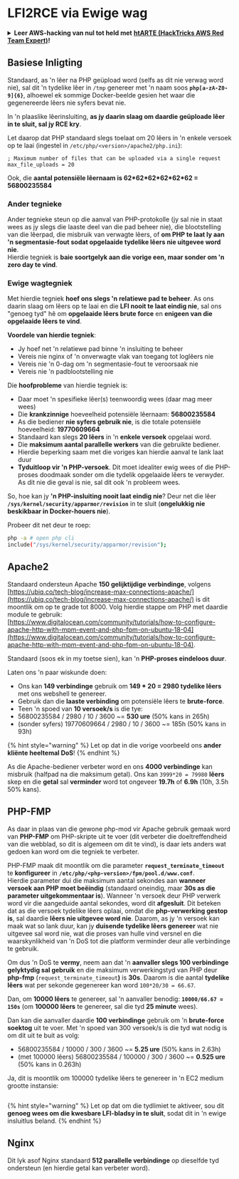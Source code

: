 # LFI2RCE via Ewige wag

<details>

<summary><strong>Leer AWS-hacking van nul tot held met</strong> <a href="https://training.hacktricks.xyz/courses/arte"><strong>htARTE (HackTricks AWS Red Team Expert)</strong></a><strong>!</strong></summary>

Ander maniere om HackTricks te ondersteun:

* As jy jou **maatskappy geadverteer wil sien in HackTricks** of **HackTricks in PDF wil aflaai**, kyk na die [**SUBSCRIPTION PLANS**](https://github.com/sponsors/carlospolop)!
* Kry die [**amptelike PEASS & HackTricks swag**](https://peass.creator-spring.com)
* Ontdek [**The PEASS Family**](https://opensea.io/collection/the-peass-family), ons versameling eksklusiewe [**NFTs**](https://opensea.io/collection/the-peass-family)
* **Sluit aan by die** 💬 [**Discord-groep**](https://discord.gg/hRep4RUj7f) of die [**telegram-groep**](https://t.me/peass) of **volg** ons op **Twitter** 🐦 [**@carlospolopm**](https://twitter.com/hacktricks_live)**.**
* **Deel jou hacktruuks deur PR's in te dien by die** [**HackTricks**](https://github.com/carlospolop/hacktricks) en [**HackTricks Cloud**](https://github.com/carlospolop/hacktricks-cloud) github-repos.

</details>

## Basiese Inligting

Standaard, as 'n lêer na PHP geüpload word (selfs as dit nie verwag word nie), sal dit 'n tydelike lêer in `/tmp` genereer met 'n naam soos **`php[a-zA-Z0-9]{6}`**, alhoewel ek sommige Docker-beelde gesien het waar die gegenereerde lêers nie syfers bevat nie.

In 'n plaaslike lêerinsluiting, **as jy daarin slaag om daardie geüploade lêer in te sluit, sal jy RCE kry**.

Let daarop dat PHP standaard slegs toelaat om 20 lêers in 'n enkele versoek op te laai (ingestel in `/etc/php/<version>/apache2/php.ini`):
```
; Maximum number of files that can be uploaded via a single request
max_file_uploads = 20
```
Ook, die **aantal potensiële lêernaam is 62\*62\*62\*62\*62\*62 = 56800235584**

### Ander tegnieke

Ander tegnieke steun op die aanval van PHP-protokolle (jy sal nie in staat wees as jy slegs die laaste deel van die pad beheer nie), die blootstelling van die lêerpad, die misbruik van verwagte lêers, of **om PHP te laat ly aan 'n segmentasie-fout sodat opgelaaide tydelike lêers nie uitgevee word nie**.\
Hierdie tegniek is **baie soortgelyk aan die vorige een, maar sonder om 'n zero day te vind**.

### Ewige wagtegniek

Met hierdie tegniek **hoef ons slegs 'n relatiewe pad te beheer**. As ons daarin slaag om lêers op te laai en die **LFI nooit te laat eindig nie**, sal ons "genoeg tyd" hê om **opgelaaide lêers brute force** en **enigeen van die opgelaaide lêers te vind**.

**Voordele van hierdie tegniek**:

* Jy hoef net 'n relatiewe pad binne 'n insluiting te beheer
* Vereis nie nginx of 'n onverwagte vlak van toegang tot loglêers nie
* Vereis nie 'n 0-dag om 'n segmentasie-fout te veroorsaak nie
* Vereis nie 'n padblootstelling nie

Die **hoofprobleme** van hierdie tegniek is:

* Daar moet 'n spesifieke lêer(s) teenwoordig wees (daar mag meer wees)
* Die **krankzinnige** hoeveelheid potensiële lêernaam: **56800235584**
* As die bediener **nie syfers gebruik nie**, is die totale potensiële hoeveelheid: **19770609664**
* Standaard kan slegs **20 lêers** in 'n **enkele versoek** opgelaai word.
* Die **maksimum aantal parallelle werkers** van die gebruikte bediener.
* Hierdie beperking saam met die voriges kan hierdie aanval te lank laat duur
* **Tyduitloop vir 'n PHP-versoek**. Dit moet idealiter ewig wees of die PHP-proses doodmaak sonder om die tydelik opgelaaide lêers te verwyder. As dit nie die geval is nie, sal dit ook 'n probleem wees.

So, hoe kan jy **'n PHP-insluiting nooit laat eindig nie**? Deur net die lêer **`/sys/kernel/security/apparmor/revision`** in te sluit (**ongelukkig nie beskikbaar in Docker-houers nie**).

Probeer dit net deur te roep:
```bash
php -a # open php cli
include("/sys/kernel/security/apparmor/revision");
```
## Apache2

Standaard ondersteun Apache **150 gelijktijdige verbindinge**, volgens [https://ubiq.co/tech-blog/increase-max-connections-apache/](https://ubiq.co/tech-blog/increase-max-connections-apache/) is dit moontlik om op te grade tot 8000. Volg hierdie stappe om PHP met daardie module te gebruik: [https://www.digitalocean.com/community/tutorials/how-to-configure-apache-http-with-mpm-event-and-php-fpm-on-ubuntu-18-04](https://www.digitalocean.com/community/tutorials/how-to-configure-apache-http-with-mpm-event-and-php-fpm-on-ubuntu-18-04).

Standaard (soos ek in my toetse sien), kan 'n **PHP-proses eindeloos duur**.

Laten ons 'n paar wiskunde doen:

* Ons kan **149 verbindinge** gebruik om **149 \* 20 = 2980 tydelike lêers** met ons webshell te genereer.
* Gebruik dan die **laaste verbinding** om potensiële lêers te **brute-force**.
* Teen 'n spoed van **10 versoek/s** is die tye:
* 56800235584 / 2980 / 10 / 3600 \~= **530 ure** (50% kans in 265h)
* (sonder syfers) 19770609664 / 2980 / 10 / 3600 \~= 185h (50% kans in 93h)

{% hint style="warning" %}
Let op dat in die vorige voorbeeld ons **ander kliënte heeltemal DoS**!
{% endhint %}

As die Apache-bediener verbeter word en ons **4000 verbindinge** kan misbruik (halfpad na die maksimum getal). Ons kan `3999*20 = 79980` **lêers** skep en die **getal** sal **verminder** word tot ongeveer **19.7h** of **6.9h** (10h, 3.5h 50% kans).

## PHP-FMP

As daar in plaas van die gewone php-mod vir Apache gebruik gemaak word van **PHP-FMP** om PHP-skripte uit te voer (dit verbeter die doeltreffendheid van die webblad, so dit is algemeen om dit te vind), is daar iets anders wat gedoen kan word om die tegniek te verbeter.

PHP-FMP maak dit moontlik om die parameter **`request_terminate_timeout`** te **konfigureer** in **`/etc/php/<php-version>/fpm/pool.d/www.conf`**.\
Hierdie parameter dui die maksimum aantal sekondes aan **wanneer** **versoek aan PHP moet beëindig** (standaard oneindig, maar **30s as die parameter uitgekommentaar is**). Wanneer 'n versoek deur PHP verwerk word vir die aangeduide aantal sekondes, word dit **afgesluit**. Dit beteken dat as die versoek tydelike lêers oplaai, omdat die **php-verwerking gestop is**, sal daardie **lêers nie uitgevee word nie**. Daarom, as jy 'n versoek kan maak wat so lank duur, kan jy **duisende tydelike lêers genereer** wat nie uitgevee sal word nie, wat die proses van hulle vind versnel en die waarskynlikheid van 'n DoS tot die platform verminder deur alle verbindinge te gebruik.

Om dus 'n DoS te **vermy**, neem aan dat 'n **aanvaller slegs 100 verbindinge gelyktydig sal gebruik** en die maksimum verwerkingstyd van PHP deur **php-fmp** (`request_terminate_timeout`**)** is **30s**. Daarom is die aantal **tydelike lêers** wat per sekonde gegenereer kan word `100*20/30 = 66.67`.

Dan, om **10000 lêers** te genereer, sal 'n aanvaller benodig: **`10000/66.67 = 150s`** (om **100000 lêers** te genereer, sal die tyd **25 minute** wees).

Dan kan die aanvaller daardie **100 verbindinge** gebruik om 'n **brute-force soektog** uit te voer. Met 'n spoed van 300 versoek/s is die tyd wat nodig is om dit uit te buit as volg:

* 56800235584 / 10000 / 300 / 3600 \~= **5.25 ure** (50% kans in 2.63h)
* (met 100000 lêers) 56800235584 / 100000 / 300 / 3600 \~= **0.525 ure** (50% kans in 0.263h)

Ja, dit is moontlik om 100000 tydelike lêers te genereer in 'n EC2 medium grootte instansie:

<figure><img src="../../.gitbook/assets/image (3) (1) (1) (3).png" alt=""><figcaption></figcaption></figure>

{% hint style="warning" %}
Let op dat om die tydlimiet te aktiveer, sou dit **genoeg wees om die kwesbare LFI-bladsy in te sluit**, sodat dit in 'n ewige insluitlus beland.
{% endhint %}

## Nginx

Dit lyk asof Nginx standaard **512 parallelle verbindinge** op dieselfde tyd ondersteun (en hierdie getal kan verbeter word).
